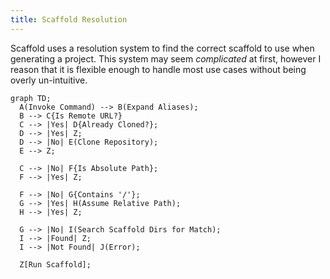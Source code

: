 ```yaml
---
title: Scaffold Resolution
---
```


Scaffold uses a resolution system to find the correct scaffold to use when generating a project. This system may seem _complicated_ at first, however I reason that it is flexible enough to handle most use cases without being overly un-intuitive.

``` mermaid
graph TD;
  A(Invoke Command) --> B(Expand Aliases);
  B --> C{Is Remote URL?}
  C --> |Yes| D{Already Cloned?};
  D --> |Yes| Z;
  D --> |No| E(Clone Repository);
  E --> Z;

  C --> |No| F{Is Absolute Path};
  F --> |Yes| Z;

  F --> |No| G{Contains '/'};
  G --> |Yes| H(Assume Relative Path);
  H --> |Yes| Z;

  G --> |No| I(Search Scaffold Dirs for Match);
  I --> |Found| Z;
  I --> |Not Found| J(Error);

  Z[Run Scaffold];
```